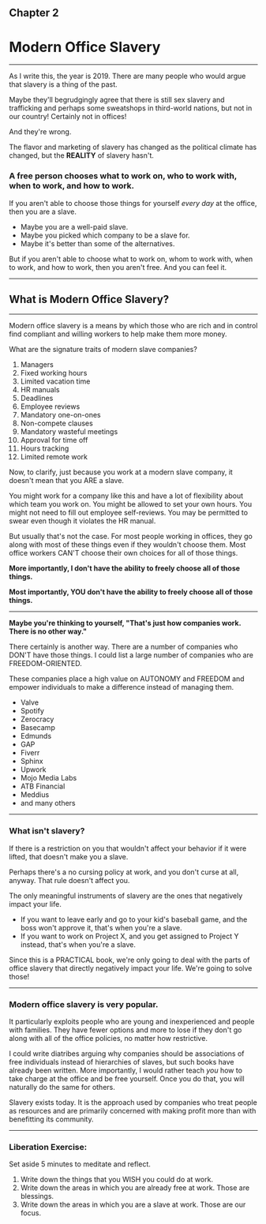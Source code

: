 
## Chapter 2
# Modern Office Slavery 

----

As I write this, the year is 2019. There are many people who would argue that slavery is a thing of the past. 

Maybe they'll begrudgingly agree that there is still sex slavery and trafficking and perhaps some sweatshops in third-world nations, but not in our country! Certainly not in offices!

And they're wrong.

The flavor and marketing of slavery has changed as the political climate has changed, but the **REALITY** of slavery hasn't.

### A free person chooses what to work on, who to work with, when to work, and how to work.

If you aren't able to choose those things for yourself *every day* at the office, then you are a slave. 

- Maybe you are a well-paid slave. 
- Maybe you picked which company to be a slave for.
- Maybe it's better than some of the alternatives.

But if you aren't able to choose what to work on, whom to work with, when to work, and how to work, then you aren't free. And you can feel it.

----

## What is Modern Office Slavery?

----

Modern office slavery is a means by which those who are rich and in control find compliant and willing workers to help make them more money.

What are the signature traits of modern slave companies?

1. Managers
2. Fixed working hours
3. Limited vacation time
4. HR manuals
5. Deadlines
6. Employee reviews
7. Mandatory one-on-ones
8. Non-compete clauses
9. Mandatory wasteful meetings
10. Approval for time off
11. Hours tracking
12. Limited remote work

Now, to clarify, just because you work at a modern slave company, it doesn't mean that you ARE a slave. 

You might work for a company like this and have a lot of flexibility about which team you work on. You might be allowed to set your own hours. You might not need to fill out employee self-reviews. You may be permitted to swear even though it violates the HR manual.

But usually that's not the case. For most people working in offices, they go along with most of these things even if they wouldn't choose them. Most office workers CAN'T choose their own choices for all of those things.

**More importantly, I don't have the ability to freely choose all of those things.**

**Most importantly, YOU don't have the ability to freely choose all of those things.**

----

**Maybe you're thinking to yourself, "That's just how companies work. There is no other way."**

There certainly is another way. There are a number of companies who DON'T have those things. I could list a large number of companies who are FREEDOM-ORIENTED.

These companies place a high value on AUTONOMY and FREEDOM and empower individuals to make a difference instead of managing them. 

- Valve
- Spotify
- Zerocracy
- Basecamp
- Edmunds
- GAP
- Fiverr
- Sphinx
- Upwork
- Mojo Media Labs
- ATB Financial
- Meddius
- and many others

----

### What isn't slavery?

If there is a restriction on you that wouldn't affect your behavior if it were lifted, that doesn't make you a slave.

Perhaps there's a no cursing policy at work, and you don't curse at all, anyway. That rule doesn't affect you.

The only meaningful instruments of slavery are the ones that negatively impact your life.

- If you want to leave early and go to your kid's baseball game, and the boss won't approve it, that's when you're a slave.
- If you want to work on Project X, and you get assigned to Project Y instead, that's when you're a slave.

Since this is a PRACTICAL book, we're only going to deal with the parts of office slavery that directly negatively impact your life. We're going to solve those!

----

### Modern office slavery is very popular. 

It particularly exploits people who are young and inexperienced and people with families. They have fewer options and more to lose if they don't go along with all of the office policies, no matter how restrictive.

I could write diatribes arguing why companies should be associations of free individuals instead of hierarchies of slaves, but such books have already been written. More importantly, I would rather teach *you* how to take charge at the office and be free yourself. Once you do that, you will naturally do the same for others. 

Slavery exists today. It is the approach used by companies who treat people as resources and are primarily concerned with making profit more than with benefitting its community. 

----

### Liberation Exercise:

Set aside 5 minutes to meditate and reflect.
1. Write down the things that you WISH you could do at work.
2. Write down the areas in which you are already free at work. Those are blessings.
3. Write down the areas in which you are a slave at work. Those are our focus.
